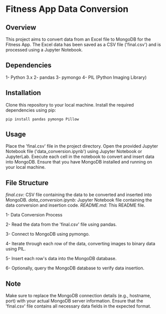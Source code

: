 
# **Fitness App Data Conversion**

## **Overview**
This project aims to convert data from an Excel file to MongoDB for the Fitness App. The Excel data has been saved as a CSV file ('final.csv') and is processed using a Jupyter Notebook.

## **Dependencies**
1- Python 3.x
2- pandas
3- pymongo
4- PIL (Python Imaging Library)

## **Installation**
Clone this repository to your local machine.
Install the required dependencies using pip:
```
pip install pandas pymongo Pillow
```

## **Usage**
Place the 'final.csv' file in the project directory.
Open the provided Jupyter Notebook file ('data_conversion.ipynb') using Jupyter Notebook or JupyterLab.
Execute each cell in the notebook to convert and insert data into MongoDB.
Ensure that you have MongoDB installed and running on your local machine.

## **File Structure**
_final.csv:_ CSV file containing the data to be converted and inserted into MongoDB.
_data_conversion.ipynb:_ Jupyter Notebook file containing the data conversion and insertion code.
_README.md:_ This README file.

1- Data Conversion Process

2- Read the data from the 'final.csv' file using pandas.

3- Connect to MongoDB using pymongo.

4- Iterate through each row of the data, converting images to binary data using PIL.

5- Insert each row's data into the MongoDB database.

6- Optionally, query the MongoDB database to verify data insertion.

## **Note**
Make sure to replace the MongoDB connection details (e.g., hostname, port) with your actual MongoDB server information.
Ensure that the 'final.csv' file contains all necessary data fields in the expected format.

